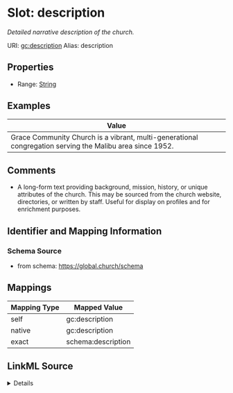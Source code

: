 

# Slot: description 


_Detailed narrative description of the church._





URI: [gc:description](https://global.church/schema/description)
Alias: description

<!-- no inheritance hierarchy -->







## Properties

* Range: [String](String.md)





## Examples

| Value |
| --- |
| Grace Community Church is a vibrant, multi-generational congregation serving the Malibu area since 1952. |

## Comments

* A long-form text providing background, mission, history, or unique attributes of the church.
This may be sourced from the church website, directories, or written by staff.
Useful for display on profiles and for enrichment purposes.


## Identifier and Mapping Information






### Schema Source


* from schema: https://global.church/schema




## Mappings

| Mapping Type | Mapped Value |
| ---  | ---  |
| self | gc:description |
| native | gc:description |
| exact | schema:description |




## LinkML Source

<details>
```yaml
name: description
description: Detailed narrative description of the church.
comments:
- 'A long-form text providing background, mission, history, or unique attributes of
  the church.

  This may be sourced from the church website, directories, or written by staff.

  Useful for display on profiles and for enrichment purposes.

  '
examples:
- value: Grace Community Church is a vibrant, multi-generational congregation serving
    the Malibu area since 1952.
  description: Brief narrative profile.
in_subset:
- public
- enrichment
from_schema: https://global.church/schema
exact_mappings:
- schema:description
rank: 1000
alias: description
range: string

```
</details>